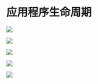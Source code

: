 # 应用程序生命周期

![](http://www.qiangtech.com/blog/wp-content/uploads/2016/01/101714115.png)

![](http://www.qiangtech.com/blog/wp-content/uploads/2016/01/10163698.png.jpeg)

![](http://www.qiangtech.com/blog/wp-content/uploads/2016/01/051616217184619.png)

![](http://www.qiangtech.com/blog/wp-content/uploads/2016/01/1029210.gif)

![](http://www.qiangtech.com/blog/wp-content/uploads/2016/01/0_1330571914ultU.gif.jpeg)